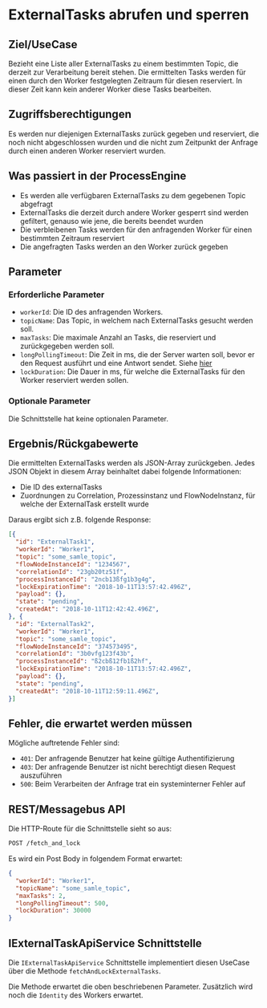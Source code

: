 # ExternalTasks abrufen und sperren

## Ziel/UseCase

Bezieht eine Liste aller ExternalTasks zu einem bestimmten Topic, die derzeit
zur Verarbeitung bereit stehen.
Die ermittelten Tasks werden für einen durch den Worker festgelegten Zeitraum
für diesen reserviert.
In dieser Zeit kann kein anderer Worker diese Tasks bearbeiten.

## Zugriffsberechtigungen

Es werden nur diejenigen ExternalTasks zurück gegeben und reserviert, die
noch nicht abgeschlossen wurden und die nicht zum Zeitpunkt der Anfrage
durch einen anderen Worker reserviert wurden.

## Was passiert in der ProcessEngine

- Es werden alle verfügbaren ExternalTasks zu dem gegebenen Topic abgefragt
- ExternalTasks die derzeit durch andere Worker gesperrt sind werden gefiltert,
genauso wie jene, die bereits beendet wurden
- Die verbleibenen Tasks werden für den anfragenden Worker für einen bestimmten
Zeitraum reserviert
- Die angefragten Tasks werden an den Worker zurück gegeben

## Parameter

### Erforderliche Parameter

- `workerId`: Die ID des anfragenden Workers.
- `topicName`: Das Topic, in welchem nach ExternalTasks gesucht werden soll.
- `maxTasks`: Die maximale Anzahl an Tasks, die reserviert und zurückgegeben
werden soll.
- `longPollingTimeout`: Die Zeit in ms, die der Server warten soll, bevor er den
Request ausführt und eine Antwort sendet. Siehe [hier](https://docs.camunda.org/manual/latest/user-guide/process-engine/external-tasks/#long-polling-to-fetch-and-lock-external-tasks)
- `lockDuration`: Die Dauer in ms, für welche die ExternalTasks für den Worker
reserviert werden sollen.

### Optionale Parameter

Die Schnittstelle hat keine optionalen Parameter.

## Ergebnis/Rückgabewerte

Die ermittelten ExternalTasks werden als JSON-Array zurückgeben.
Jedes JSON Objekt in diesem Array beinhaltet dabei folgende Informationen:

* Die ID des externalTasks
* Zuordnungen zu Correlation, Prozessinstanz und FlowNodeInstanz, für welche der
ExternalTask erstellt wurde

Daraus ergibt sich z.B. folgende Response:

```JSON
[{
  "id": "ExternalTask1",
  "workerId": "Worker1",
  "topic": "some_samle_topic",
  "flowNodeInstanceId": "1234567",
  "correlationId": "23gb20tz51f",
  "processInstanceId": "2ncb13ßfg1b3g4g",
  "lockExpirationTime": "2018-10-11T13:57:42.496Z",
  "payload": {},
  "state": "pending",
  "createdAt": "2018-10-11T12:42:42.496Z",
}, {
  "id": "ExternalTask2",
  "workerId": "Worker1",
  "topic": "some_samle_topic",
  "flowNodeInstanceId": "374573495",
  "correlationId": "3b0vfg123f43b",
  "processInstanceId": "ß2cbß12fb1ß2hf",
  "lockExpirationTime": "2018-10-11T13:57:42.496Z",
  "payload": {},
  "state": "pending",
  "createdAt": "2018-10-11T12:59:11.496Z",
}]
```

## Fehler, die erwartet werden müssen

Mögliche auftretende Fehler sind:
- `401`: Der anfragende Benutzer hat keine gültige Authentifizierung
- `403`: Der anfragende Benutzer ist nicht berechtigt diesen Request
auszuführen
- `500`: Beim Verarbeiten der Anfrage trat ein systeminterner Fehler auf

## REST/Messagebus API

Die HTTP-Route für die Schnittstelle sieht so aus:

```REST
POST /fetch_and_lock
```

Es wird ein Post Body in folgendem Format erwartet:

```JSON
{
  "workerId": "Worker1",
  "topicName": "some_samle_topic",
  "maxTasks": 2,
  "longPollingTimeout": 500,
  "lockDuration": 30000
}
```

## IExternalTaskApiService Schnittstelle

Die `IExternalTaskApiService` Schnittstelle implementiert diesen UseCase
über die Methode `fetchAndLockExternalTasks`.

Die Methode erwartet die oben beschriebenen Parameter.
Zusätzlich wird noch die `Identity` des Workers erwartet.
